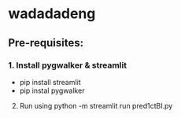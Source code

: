 # wadadadeng

## Pre-requisites:
### 1. Install pygwalker & streamlit
   - pip install streamlit
   - pip instal pygwalker
2. Run using python -m streamlit run pred1ctBI.py
